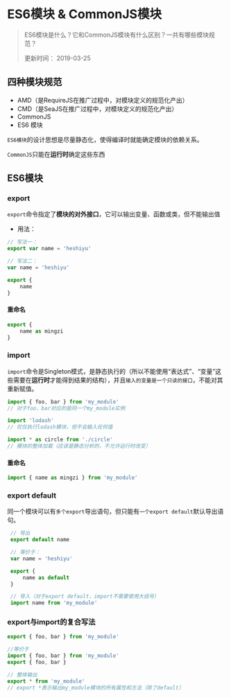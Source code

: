 # ES6模块 & CommonJS模块
> ES6模块是什么？它和CommonJS模块有什么区别？一共有哪些模块规范？
> 
> 更新时间： 2019-03-25

## 四种模块规范
 - AMD（是RequireJS在推广过程中，对模块定义的规范化产出）
 - CMD（是SeaJS在推广过程中，对模块定义的规范化产出）
 - CommonJS
 - ES6 模块

`ES6模块`的设计思想是尽量静态化，使得编译时就能确定模块的依赖关系。

`CommonJS`只能在**运行时**确定这些东西
## ES6模块

### export
`export`命令指定了**模块的对外接口**，它可以输出变量、函数或类，但不能输出值
 - 用法：
 ```js
 // 写法一：
 export var name = 'heshiyu'

 // 写法二：
 var name = 'heshiyu'

 export {
     name
 }
 ```
 #### 重命名
 ```js
 export {
     name as mingzi
 }
 ```
 
### import
`import`命令是Singleton模式，是静态执行的（所以不能使用“表达式”、“变量”这些需要在**运行时**才能得到结果的结构），并且`输入的变量是一个只读的接口`，不能对其重新赋值。
```js
import { foo, bar } from 'my_module'
// 对于foo、bar对应的是同一个my_module实例

import 'lodash'
// 仅仅执行lodash模块，但不会输入任何值

import * as circle from './circle'
// 模块的整体加载（应该是静态分析的，不允许运行时改变）
```
#### 重命名
```js
import { name as mingzi } from 'my_module'
```

### export default
同一个模块可以有`多个export`导出语句，但只能有`一个export default`默认导出语句。
```js
 // 导出
 export default name

 // 等价于：
 var name = 'heshiyu'

 export {
     name as default
 }

 // 导入（对于export default，import不需要使用大括号）
 import name from 'my_module'
```

### export与import的复合写法
```js
export { foo, bar } from 'my_module'

//等价于
import { foo, bar } from 'my_module'
export { foo, bar }
```
```js
// 整体输出
export * from 'my_module'
// export *表示输出my_module模块的所有属性和方法（除了default）
```